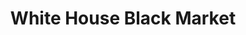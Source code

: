 ---
title: "White House Black Market"
url: /saint-petersburg/white-house-black-market/
shop: Kleidung
---